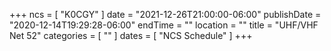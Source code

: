 +++
ncs = [ "K0CGY" ]
date = "2021-12-26T21:00:00-06:00"
publishDate = "2020-12-14T19:29:28-06:00"
endTime = ""
location = ""
title = "UHF/VHF Net 52"
categories = [ "" ]
dates = [ "NCS Schedule" ]
+++
